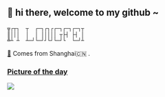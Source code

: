 ## 👋   hi there, welcome to my github ~ 
```
╦┌┬┐  ┬  ┌─┐┌┐┌┌─┐┌─┐┌─┐┬
║│││  │  │ │││││ ┬├┤ ├┤ │
╩┴ ┴  ┴─┘└─┘┘└┘└─┘└  └─┘┴
```

[👾](https://www.crlf1.xyz)  Comes from Shanghai🇨🇳 . 


### [Picture of the day](https://en.wikipedia.org/wiki/Wikipedia:Picture_of_the_day)


![](https://upload.wikimedia.org/wikipedia/commons/thumb/b/bb/%D7%A2%D7%99%D7%A0%D7%AA_%D7%A7%D7%9C%D7%99%D7%A9-%D7%A8%D7%95%D7%AA%D7%9D.jpg/600px-%D7%A2%D7%99%D7%A0%D7%AA_%D7%A7%D7%9C%D7%99%D7%A9-%D7%A8%D7%95%D7%AA%D7%9D.jpg)